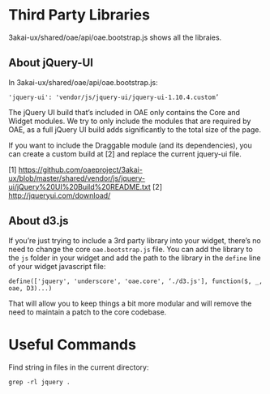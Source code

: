 # Third Party Libraries

3akai-ux/shared/oae/api/oae.bootstrap.js shows all the libraies.


## About jQuery-UI

In 3akai-ux/shared/oae/api/oae.bootstrap.js:

    'jquery-ui': 'vendor/js/jquery-ui/jquery-ui-1.10.4.custom’

The jQuery UI build that’s included in OAE only contains the Core and Widget modules. We try to only include the modules that are required by OAE, as a full jQuery UI build adds significantly to the total size of the page.

If you want to include the Draggable module (and its dependencies), you can create a custom build at [2] and replace the current jquery-ui file.

[1] https://github.com/oaeproject/3akai-ux/blob/master/shared/vendor/js/jquery-ui/jQuery%20UI%20Build%20README.txt
[2] http://jqueryui.com/download/


## About d3.js

If you’re just trying to include a 3rd party library into your widget, there’s no need to change the core `oae.bootstrap.js` file. You can add the library to the `js` folder in your widget and add the path to the library in the `define` line of your widget javascript file:

    define(['jquery', 'underscore', 'oae.core', ‘./d3.js'], function($, _, oae, D3)...)

That will allow you to keep things a bit more modular and will remove the need to maintain a patch to the core codebase.


# Useful Commands

Find string in files in the current directory:

    grep -rl jquery .
